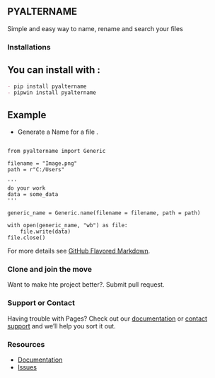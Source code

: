 ## PYALTERNAME

Simple and easy way to name, rename and search your files

### Installations

## You can install with :
```markdown
- pip install pyaltername
- pipwin install pyaltername
```

## Example
- Generate a Name for a file .

```

from pyaltername import Generic

filename = "Image.png"
path = r"C:/Users"

'''
do your work
data = some_data
'''

generic_name = Generic.name(filename = filename, path = path)

with open(generic_name, "wb") as file:
    file.write(data)
file.close()

```


For more details see [GitHub Flavored Markdown](https://guides.github.com/features/mastering-markdown/).

### Clone and join the move

Want to make hte project better?.
Submit pull request.

### Support or Contact

Having trouble with Pages? Check out our [documentation](https://docs.github.com/categories/github-pages-basics/) or [contact support](https://support.github.com/contact) and we’ll help you sort it out.


### Resources
- [Documentation](https://github.com/Mgregchi/pyaltername/)
- [Issues](https://github.com/Mgregchi/pyaltername/)
